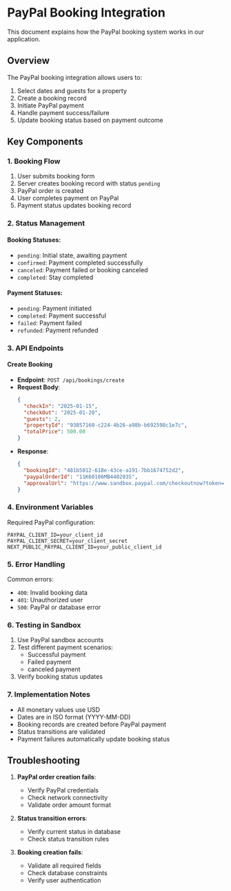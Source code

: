 # PayPal Booking Integration

This document explains how the PayPal booking system works in our application.

## Overview

The PayPal booking integration allows users to:
1. Select dates and guests for a property
2. Create a booking record
3. Initiate PayPal payment
4. Handle payment success/failure
5. Update booking status based on payment outcome

## Key Components

### 1. Booking Flow

1. User submits booking form
2. Server creates booking record with status `pending`
3. PayPal order is created
4. User completes payment on PayPal
5. Payment status updates booking record

### 2. Status Management

#### Booking Statuses:
- `pending`: Initial state, awaiting payment
- `confirmed`: Payment completed successfully
- `canceled`: Payment failed or booking canceled
- `completed`: Stay completed

#### Payment Statuses:
- `pending`: Payment initiated
- `completed`: Payment successful
- `failed`: Payment failed
- `refunded`: Payment refunded

### 3. API Endpoints

#### Create Booking
- **Endpoint**: `POST /api/bookings/create`
- **Request Body**:
  ```json
  {
    "checkIn": "2025-01-15",
    "checkOut": "2025-01-20",
    "guests": 2,
    "propertyId": "93857160-c224-4b26-a98b-b692598c1e7c",
    "totalPrice": 500.00
  }
  ```
- **Response**:
  ```json
  {
    "bookingId": "481b5012-618e-43ce-a191-7bb1674752d2",
    "paypalOrderId": "11K60106MB440203S",
    "approvalUrl": "https://www.sandbox.paypal.com/checkoutnow?token=11K60106MB440203S"
  }
  ```

### 4. Environment Variables

Required PayPal configuration:
```env
PAYPAL_CLIENT_ID=your_client_id
PAYPAL_CLIENT_SECRET=your_client_secret
NEXT_PUBLIC_PAYPAL_CLIENT_ID=your_public_client_id
```

### 5. Error Handling

Common errors:
- `400`: Invalid booking data
- `401`: Unauthorized user
- `500`: PayPal or database error

### 6. Testing in Sandbox

1. Use PayPal sandbox accounts
2. Test different payment scenarios:
   - Successful payment
   - Failed payment
   - canceled payment
3. Verify booking status updates

### 7. Implementation Notes

- All monetary values use USD
- Dates are in ISO format (YYYY-MM-DD)
- Booking records are created before PayPal payment
- Status transitions are validated
- Payment failures automatically update booking status

## Troubleshooting

1. **PayPal order creation fails**:
   - Verify PayPal credentials
   - Check network connectivity
   - Validate order amount format

2. **Status transition errors**:
   - Verify current status in database
   - Check status transition rules

3. **Booking creation fails**:
   - Validate all required fields
   - Check database constraints
   - Verify user authentication
